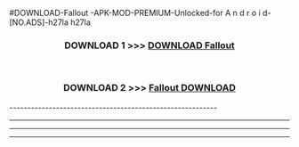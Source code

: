 #DOWNLOAD-Fallout -APK-MOD-PREMIUM-Unlocked-for A n d r o i d-[NO.ADS]-h27la h27la 



<div align="center">

<h3>DOWNLOAD 1 >>> <a href="https://getmod2.web.app/?judul=Fallout ">DOWNLOAD Fallout </a></h3><br>

<h3>DOWNLOAD 2 >>> <a href="https://getmod2.web.app/?judul=Fallout ">Fallout  DOWNLOAD </a></h3>

</div>
----------------------------------------------------------

----------------------------------------------------------

----------------------------------------------------------

----------------------------------------------------------



